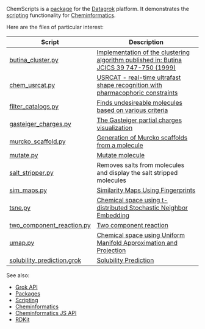 ChemScripts is a [package](https://datagrok.ai/help/develop/develop#packages) for the [Datagrok](https://datagrok.ai) platform.
It demonstrates the [scripting](https://datagrok.ai/help/compute/scripting) functionality for 
[Cheminformatics](https://datagrok.ai/help/domains/chem/cheminformatics). 

Here are the files of particular interest:

| Script | Description |
|----|----|
| [butina_cluster.py](https://github.com/datagrok-ai/public/blob/master/packages/ChemScripts/scripts/python/butina_cluster.py) | [Implementation of the clustering algorithm published in: Butina JCICS 39 747-750 (1999)](https://datagrok.ai/help/domains/chem/functions/butina-cluster) |
| [chem_usrcat.py](https://github.com/datagrok-ai/public/blob/master/packages/ChemScripts/scripts/python/chem_usrcat.py) | [USRCAT - real-time ultrafast shape recognition with pharmacophoric constraints](https://datagrok.ai/help/domains/chem/functions/usrcat) |
| [filter_catalogs.py](https://github.com/datagrok-ai/public/blob/master/packages/ChemScripts/scripts/python/filter_catalogs.py) | [Finds undesireable molecules based on various criteria](https://datagrok.ai/help/domains/chem/functions/filter-catalogs) |
| [gasteiger_charges.py](https://github.com/datagrok-ai/public/blob/master/packages/ChemScripts/scripts/python/gasteiger_charges.py) | [The Gasteiger partial charges visualization](https://datagrok.ai/help/domains/chem/functions/gasteiger-charges) |
| [murcko_scaffold.py](https://github.com/datagrok-ai/public/blob/master/packages/ChemScripts/scripts/python/murcko_scaffold.py) | [Generation of Murcko scaffolds from a molecule](https://datagrok.ai/help/domains/chem/functions/murcko-scaffolds) |
| [mutate.py](https://github.com/datagrok-ai/public/blob/master/packages/ChemScripts/scripts/python/mutate.py) | [Mutate molecule](https://datagrok.ai/help/domains/chem/functions/mutate) |
| [salt_stripper.py](https://github.com/datagrok-ai/public/blob/master/packages/ChemScripts/scripts/python/salt_stripper.py) | Removes salts from molecules and display the salt stripped molecules |
| [sim_maps.py](https://github.com/datagrok-ai/public/blob/master/packages/ChemScripts/scripts/python/sim_maps.py) | [Similarity Maps Using Fingerprints](https://datagrok.ai/help/domains/chem/functions/sim-maps) |
| [tsne.py](https://github.com/datagrok-ai/public/blob/master/packages/ChemScripts/scripts/python/tsne.py) | [Chemical space using t-distributed Stochastic Neighbor Embedding](https://datagrok.ai/help/domains/chem/functions/tsne) |
| [two_component_reaction.py](https://github.com/datagrok-ai/public/blob/master/packages/ChemScripts/scripts/python/two_component_reaction.py) | [Two component reaction](https://datagrok.ai/help/domains/chem/functions/reactions) |
| [umap.py](https://github.com/datagrok-ai/public/blob/master/packages/ChemScripts/scripts/python/umap.py) | [Chemical space using Uniform Manifold Approximation and Projection](https://datagrok.ai/help/domains/chem/functions/umap)   |
| [solubility_prediction.grok](https://github.com/datagrok-ai/public/blob/master/packages/ChemScripts/scripts/grok/solubility_prediction.grok) | [Solubility Prediction](https://datagrok.ai/help/domains/chem/functions/solubility-prediction) |

See also: 
  * [Grok API](https://datagrok.ai/help/develop/grok-api)
  * [Packages](https://datagrok.ai/help/develop/develop#packages)
  * [Scripting](https://datagrok.ai/help/compute/scripting)
  * [Cheminformatics](https://datagrok.ai/help/domains/chem/cheminformatics)
  * [Cheminformatics JS API](https://datagrok.ai/help/develop/cheminformatics-development)
  * [RDKit](https://www.rdkit.org/)
  